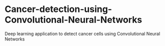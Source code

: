# Cancer-detection-using-Convolutional-Neural-Networks
Deep learning application to detect cancer cells using Convolutional Neural Networks
